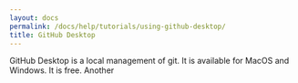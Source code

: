 ```yaml
---
layout: docs
permalink: /docs/help/tutorials/using-github-desktop/
title: GitHub Desktop
---
```



GitHub Desktop is a local management of git. It is available for MacOS and Windows. It is free. Another

